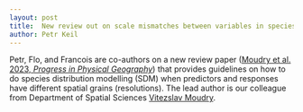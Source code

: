 ```yaml
---
layout: post
title:  New review out on scale mismatches between variables in species distribution modelling
author: Petr Keil
---
```


Petr, Flo, and Francois are co-authors on a new review paper ([Moudry et al. 2023, *Progress in Physical Geography*](https://journals.sagepub.com/doi/10.1177/03091333231156362)) that provides guidelines on how to do species distribution modelling (SDM) when predictors and responses have different spatial grains (resolutions). The lead author is our colleague from Department of Spatial Sciences [Vitezslav Moudry](http://www.gisdata.cz/).  


